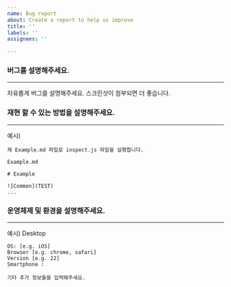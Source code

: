 ```yaml
---
name: Bug report
about: Create a report to help us improve
title: ''
labels: ''
assignees: ''

---
```


### 버그를 설명해주세요.
---

자유롭게 버그를 설명해주세요. 스크린샷이 첨부되면 더 좋습니다.

### 재현 할 수 있는 방법을 설명해주세요.
---

예시)

```
제 Example.md 파일로 inspect.js 파일을 실행합니다.

Example.md

# Example

![Common](TEST)
...
```



### 운영체제 및 환경을 설명해주세요.
---

예시)
Desktop 

```
OS: [e.g. iOS]
Browser [e.g. chrome, safari]
Version [e.g. 22]
Smartphone :

기타 추가 정보들을 입력해주세요.
```
